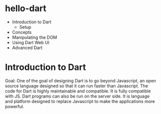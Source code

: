 # hello-dart

- Introduction to Dart
  - Setup
- Concepts 
- Manipulating the DOM
- Using Dart Web UI
- Advanced Dart


# Introduction to Dart

Goal: One of the goal of designing Dart is to go beyond Javascript, an open source language designed so that it can run faster than Javascript. The code for Dart is highly maintainable and compatible. It is fully compatible with JS. Dart programs can also be run on the server side. It is language and platform designed to replace Javascript to make the applications more 
powerful.


